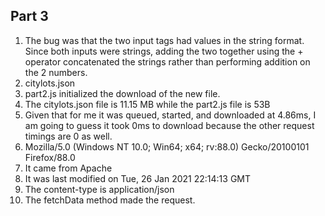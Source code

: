 ## Part 3
1. The bug was that the two input tags had values in the string format. Since both inputs were strings, adding the two together using the + operator concatenated the strings rather than performing addition on the 2 numbers.
3. citylots.json
4. part2.js initialized the download of the new file.
5. The citylots.json file is 11.15 MB while the part2.js file is 53B
6. Given that for me it was queued, started, and downloaded at 4.86ms, I am going to guess it took 0ms to download because the other request timings are 0 as well.
7. Mozilla/5.0 (Windows NT 10.0; Win64; x64; rv:88.0) Gecko/20100101 Firefox/88.0
8. It came from Apache
9. It was last modified on Tue, 26 Jan 2021 22:14:13 GMT
10. The content-type is application/json
11. The fetchData method made the request.